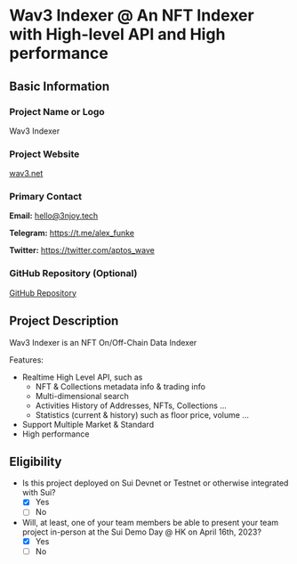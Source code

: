 # Wav3 Indexer @ An NFT Indexer with High-level API and High performance

## Basic Information

### Project Name or Logo

Wav3 Indexer

### Project Website

[wav3.net](https://wav3.net/)

### Primary Contact

**Email:** hello@3njoy.tech

**Telegram:** https://t.me/alex_funke

**Twitter:** https://twitter.com/aptos_wave

### GitHub Repository (Optional)

[GitHub Repository](https://github.com/ENJOY-LAB)

## Project Description 

Wav3 Indexer is an NFT On/Off-Chain Data Indexer

Features:
 - Realtime High Level API, such as
   - NFT & Collections metadata info & trading info
   - Multi-dimensional search
   - Activities History of Addresses, NFTs, Collections ...
   - Statistics (current & history) such as floor price, volume ...
 - Support Multiple Market & Standard
 - High performance

## Eligibility

- Is this project deployed on Sui Devnet or Testnet or otherwise integrated with Sui?
    - [x] Yes
    - [ ] No
- Will, at least, one of your team members be able to present your team project in-person at the Sui Demo Day @ HK on April 16th, 2023?
    - [x] Yes
    - [ ] No